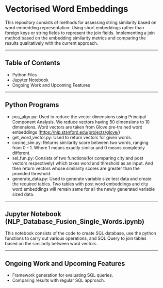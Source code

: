 Vectorised Word Embeddings
============

This repository consists of methods for assessing string similarity based on word embedding representation. Using short embeddings rather than foreign keys or string fields to represent the join fields. Implementing a join method based on the embedding similarity metrics and comparing the results qualitatively with the current approach.

---

## Table of Contents
- Python Files
- Jupyter Notebook
- Ongoing Work and Upcoming Features

---

## Python Programs
- pca_algo.py: Used to reduce the vector dimensions using Principal Component Analysis. We reduce vectors having 50 dimensions to 10 dimensions. Word vectors are taken from Glove pre-trained word embeddings (https://nlp.stanford.edu/projects/glove/)
- get_word_vector.py: Used to return vectors for given words.
- cosine_sim.py: Returns similarity score between two words, ranging from 0 - 1. Where 1 means exactly similar and 0 means completely different.
- sel_fun.py: Consists of two functions(for comparing city and post vectors respectively) which takes word and threshold as an input. And then return vectors whose similarity scores are greater than the provided threshold.
- generate_data.py: Used to generate variable size test data and create the required tables. Two tables with post word embeddings and city word embeddings will remain same for all the newly generated variable sized data. 

---

## Jupyter Notebook (NLP_Database_Fusion_Single_Words.ipynb)

This notebook consists of the code to create SQL database, use the python functions to carry out various operations, and SQL Query to join tables based on the similarity between word vectors.

---

## Ongoing Work and Upcoming Features
- Framework generation for evaluating SQL queries.
- Comparing results with regular SQL approach.
